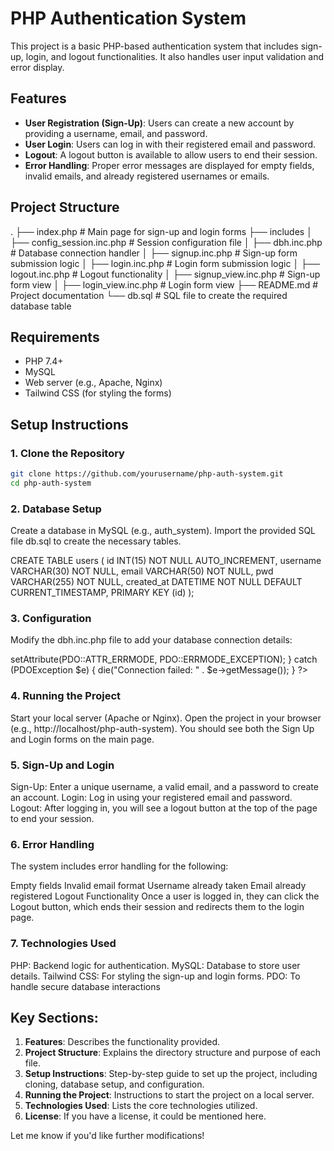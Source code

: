 # PHP Authentication System

This project is a basic PHP-based authentication system that includes sign-up, login, and logout functionalities. It also handles user input validation and error display.

## Features

- **User Registration (Sign-Up)**: Users can create a new account by providing a username, email, and password.
- **User Login**: Users can log in with their registered email and password.
- **Logout**: A logout button is available to allow users to end their session.
- **Error Handling**: Proper error messages are displayed for empty fields, invalid emails, and already registered usernames or emails.

## Project Structure

. ├── index.php # Main page for sign-up and login forms ├── includes │ ├── config_session.inc.php # Session configuration file │ ├── dbh.inc.php # Database connection handler │ ├── signup.inc.php # Sign-up form submission logic │ ├── login.inc.php # Login form submission logic │ ├── logout.inc.php # Logout functionality │ ├── signup_view.inc.php # Sign-up form view │ ├── login_view.inc.php # Login form view ├── README.md # Project documentation └── db.sql # SQL file to create the required database table

## Requirements

- PHP 7.4+
- MySQL
- Web server (e.g., Apache, Nginx)
- Tailwind CSS (for styling the forms)

## Setup Instructions

### 1. Clone the Repository

```bash
git clone https://github.com/yourusername/php-auth-system.git
cd php-auth-system
```

### 2. Database Setup

Create a database in MySQL (e.g., auth_system).
Import the provided SQL file db.sql to create the necessary tables.

CREATE TABLE users (
id INT(15) NOT NULL AUTO_INCREMENT,
username VARCHAR(30) NOT NULL,
email VARCHAR(50) NOT NULL,
pwd VARCHAR(255) NOT NULL,
created_at DATETIME NOT NULL DEFAULT CURRENT_TIMESTAMP,
PRIMARY KEY (id)
);

### 3. Configuration

Modify the dbh.inc.php file to add your database connection details:

<?php
$host = 'localhost';
$db = 'auth_system';  // your database name
$user = 'root';       // your database username
$pass = '';           // your database password

try {
    $pdo = new PDO("mysql:host=$host;dbname=$db", $user, $pass);
    $pdo->setAttribute(PDO::ATTR_ERRMODE, PDO::ERRMODE_EXCEPTION);
} catch (PDOException $e) {
    die("Connection failed: " . $e->getMessage());
}
?>

### 4. Running the Project

Start your local server (Apache or Nginx).
Open the project in your browser (e.g., http://localhost/php-auth-system).
You should see both the Sign Up and Login forms on the main page.

### 5. Sign-Up and Login

Sign-Up: Enter a unique username, a valid email, and a password to create an account.
Login: Log in using your registered email and password.
Logout: After logging in, you will see a logout button at the top of the page to end your session.

### 6. Error Handling

The system includes error handling for the following:

Empty fields
Invalid email format
Username already taken
Email already registered
Logout Functionality
Once a user is logged in, they can click the Logout button, which ends their session and redirects them to the login page.

### 7. Technologies Used

PHP: Backend logic for authentication.
MySQL: Database to store user details.
Tailwind CSS: For styling the sign-up and login forms.
PDO: To handle secure database interactions

## Key Sections:

1. **Features**: Describes the functionality provided.
2. **Project Structure**: Explains the directory structure and purpose of each file.
3. **Setup Instructions**: Step-by-step guide to set up the project, including cloning, database setup, and configuration.
4. **Running the Project**: Instructions to start the project on a local server.
5. **Technologies Used**: Lists the core technologies utilized.
6. **License**: If you have a license, it could be mentioned here.

Let me know if you'd like further modifications!
